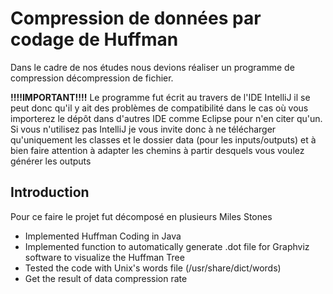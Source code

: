 # Compression de données par codage de Huffman

Dans le cadre de nos études nous devions réaliser un programme de compression décompression de fichier.

**!!!!IMPORTANT!!!!**
Le programme fut écrit au travers de l'IDE IntelliJ il se peut donc qu'il y ait des problèmes de compatibilité dans le cas où vous importerez le dépôt dans d'autres IDE comme Eclipse pour n'en citer qu'un.
Si vous n'utilisez pas IntelliJ je vous invite donc à ne télécharger qu'uniquement les classes et le dossier data (pour les inputs/outputs) et à bien faire attention à adapter les chemins à partir desquels vous voulez générer les outputs 


## Introduction
Pour ce faire le projet fut décomposé en plusieurs Miles Stones
- Implemented Huffman Coding in Java
- Implemented function to automatically generate .dot file for Graphviz software to visualize the Huffman Tree
- Tested the code with Unix's words file (/usr/share/dict/words)
- Get the result of data compression rate
